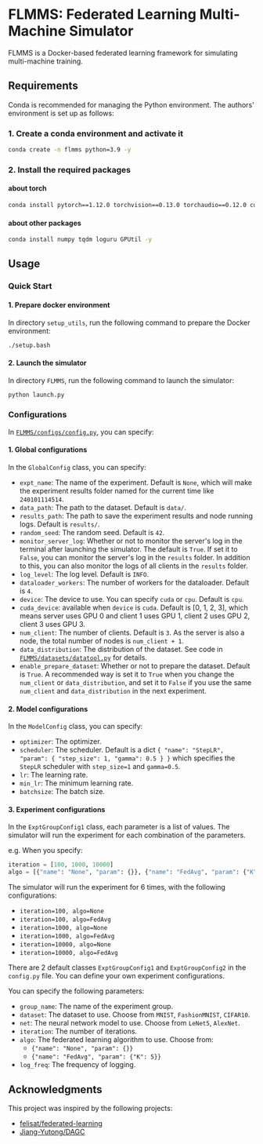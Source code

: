 # FLMMS: Federated Learning Multi-Machine Simulator

FLMMS is a Docker-based federated learning framework for simulating multi-machine training.

## Requirements

Conda is recommended for managing the Python environment. The authors' environment is set up as follows:

### 1. Create a conda environment and activate it

```bash
conda create -n flmms python=3.9 -y
```

### 2. Install the required packages

#### about torch

```bash
conda install pytorch==1.12.0 torchvision==0.13.0 torchaudio==0.12.0 cudatoolkit=11.3 -c pytorch -y
```

#### about other packages

```bash
conda install numpy tqdm loguru GPUtil -y
```

## Usage

### Quick Start

#### 1. Prepare docker environment

In directory `setup_utils`, run the following command to prepare the Docker environment:

```bash
./setup.bash
```

#### 2. Launch the simulator

In directory `FLMMS`, run the following command to launch the simulator:

```bash
python launch.py
```

### Configurations

In [`FLMMS/configs/config.py`](FLMMS/configs/config.py), you can specify:

#### 1. Global configurations

In the `GlobalConfig` class, you can specify:

- `expt_name`: The name of the experiment. Default is `None`, which will make the experiment results folder named for the current time like `240101114514`.
- `data_path`: The path to the dataset. Default is `data/`.
- `results_path`: The path to save the experiment results and node running logs. Default is `results/`.
- `random_seed`: The random seed. Default is `42`.
- `monitor_server_log`: Whether or not to monitor the server's log in the terminal after launching the simulator. The default is `True`. If set it to `False`, you can monitor the server's log in the `results` folder. In addition to this, you can also monitor the logs of all clients in the `results` folder.
- `log_level`: The log level. Default is `INFO`.
- `dataloader_workers`: The number of workers for the dataloader. Default is `4`.
- `device`: The device to use. You can specify `cuda` or `cpu`. Default is `cpu`.
- `cuda_device`: available when `device` is `cuda`. Default is [0, 1, 2, 3], which means server uses GPU 0 and client 1 uses GPU 1, client 2 uses GPU 2, client 3 uses GPU 3.
- `num_client`: The number of clients. Default is `3`. As the server is also a node, the total number of nodes is `num_client + 1`.
- `data_distribution`: The distribution of the dataset. See code in [`FLMMS/datasets/datatool.py`](FLMMS/datasets/datatool.py) for details.
- `enable_prepare_dataset`: Whether or not to prepare the dataset. Default is `True`. A recommended way is set it to `True` when you change the `num_client` or `data_distribution`, and set it to `False` if you use the same `num_client` and `data_distribution` in the next experiment.

#### 2. Model configurations

In the `ModelConfig` class, you can specify:

- `optimizer`: The optimizer.
- `scheduler`: The scheduler. Default is a dict `{ "name": "StepLR", "param": { "step_size": 1, "gamma": 0.5 } }` which specifies the `StepLR` scheduler with `step_size=1` and `gamma=0.5`.
- `lr`: The learning rate.
- `min_lr`: The minimum learning rate.
- `batchsize`: The batch size.

#### 3. Experiment configurations

In the `ExptGroupConfig1` class, each parameter is a list of values. The simulator will run the experiment for each combination of the parameters.

e.g. When you specify:

```python
iteration = [100, 1000, 10000]
algo = [{"name": "None", "param": {}}, {"name": "FedAvg", "param": {"K": 5}}]
```

The simulator will run the experiment for 6 times, with the following configurations:

- `iteration=100, algo=None`
- `iteration=100, algo=FedAvg`
- `iteration=1000, algo=None`
- `iteration=1000, algo=FedAvg`
- `iteration=10000, algo=None`
- `iteration=10000, algo=FedAvg`

There are 2 default classes `ExptGroupConfig1` and `ExptGroupConfig2` in the `config.py` file. You can define your own experiment configurations.

You can specify the following parameters:

- `group_name`: The name of the experiment group.
- `dataset`: The dataset to use. Choose from `MNIST`, `FashionMNIST`, `CIFAR10`.
- `net`: The neural network model to use. Choose from `LeNet5`, `AlexNet`.
- `iteration`: The number of iterations.
- `algo`: The federated learning algorithm to use. Choose from:
    - `{"name": "None", "param": {}}`
    - `{"name": "FedAvg", "param": {"K": 5}}`
- `log_freq`: The frequency of logging.

## Acknowledgments

This project was inspired by the following projects:

- [felisat/federated-learning](https://github.com/felisat/federated-learning)
- [Jiang-Yutong/DAGC](https://github.com/Jiang-Yutong/DAGC)